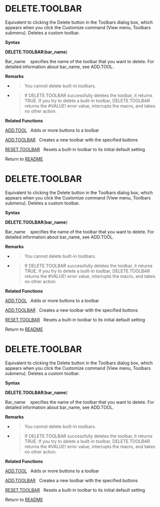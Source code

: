 # DELETE.TOOLBAR

Equivalent to clicking the Delete button in the Toolbars dialog box,
which appears when you click the Customize command (View menu, Toolbars
submenu). Deletes a custom toolbar.

**Syntax**

**DELETE.TOOLBAR**(**bar\_name**)

Bar\_name&nbsp;&nbsp;&nbsp;&nbsp;specifies the name of the toolbar that
you want to delete. For detailed information about bar\_name, see
ADD.TOOL.

**Remarks**

  - > You cannot delete built-in toolbars.

  - > If DELETE.TOOLBAR successfully deletes the toolbar, it returns
    > TRUE. If you try to delete a built-in toolbar, DELETE.TOOLBAR
    > returns the \#VALUE\! error value, interrupts the macro, and takes
    > no other action.


**Related Functions**

[ADD.TOOL](ADD.TOOL.md)&nbsp;&nbsp;&nbsp;Adds or more buttons to a toolbar

[ADD.TOOLBAR](ADD.TOOLBAR.md)&nbsp;&nbsp;&nbsp;Creates a new toolbar with the specified
buttons

[RESET.TOOLBAR](RESET.TOOLBAR.md)&nbsp;&nbsp;&nbsp;Resets a built-in toolbar to its initial
default setting



Return to [README](README.md#D)

# DELETE.TOOLBAR

Equivalent to clicking the Delete button in the Toolbars dialog box,
which appears when you click the Customize command (View menu, Toolbars
submenu). Deletes a custom toolbar.

**Syntax**

**DELETE.TOOLBAR**(**bar\_name**)

Bar\_name&nbsp;&nbsp;&nbsp;&nbsp;specifies the name of the toolbar that
you want to delete. For detailed information about bar\_name, see
ADD.TOOL.

**Remarks**

  - > You cannot delete built-in toolbars.

  - > If DELETE.TOOLBAR successfully deletes the toolbar, it returns
    > TRUE. If you try to delete a built-in toolbar, DELETE.TOOLBAR
    > returns the \#VALUE\! error value, interrupts the macro, and takes
    > no other action.


**Related Functions**

[ADD.TOOL](ADD.TOOL.md)&nbsp;&nbsp;&nbsp;Adds or more buttons to a toolbar

[ADD.TOOLBAR](ADD.TOOLBAR.md)&nbsp;&nbsp;&nbsp;Creates a new toolbar with the specified
buttons

[RESET.TOOLBAR](RESET.TOOLBAR.md)&nbsp;&nbsp;&nbsp;Resets a built-in toolbar to its initial
default setting



Return to [README](README.md#D)

# DELETE.TOOLBAR

Equivalent to clicking the Delete button in the Toolbars dialog box,
which appears when you click the Customize command (View menu, Toolbars
submenu). Deletes a custom toolbar.

**Syntax**

**DELETE.TOOLBAR**(**bar\_name**)

Bar\_name&nbsp;&nbsp;&nbsp;&nbsp;specifies the name of the toolbar that
you want to delete. For detailed information about bar\_name, see
ADD.TOOL.

**Remarks**

  - > You cannot delete built-in toolbars.

  - > If DELETE.TOOLBAR successfully deletes the toolbar, it returns
    > TRUE. If you try to delete a built-in toolbar, DELETE.TOOLBAR
    > returns the \#VALUE\! error value, interrupts the macro, and takes
    > no other action.


**Related Functions**

[ADD.TOOL](ADD.TOOL.md)&nbsp;&nbsp;&nbsp;Adds or more buttons to a toolbar

[ADD.TOOLBAR](ADD.TOOLBAR.md)&nbsp;&nbsp;&nbsp;Creates a new toolbar with the specified
buttons

[RESET.TOOLBAR](RESET.TOOLBAR.md)&nbsp;&nbsp;&nbsp;Resets a built-in toolbar to its initial
default setting



Return to [README](README.md#D)

